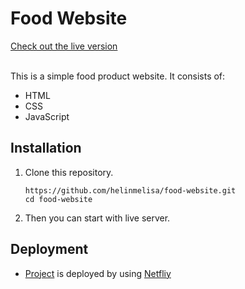 <h1> Food Website </h1>
<a href="https://classy-seahorse-f8972a.netlify.app/" target="_blank">Check out the live version</a>
<br>
<br>
<p>This is a simple food product website. It consists of: </p>
<ul>
<li>HTML</li>
<li>CSS</li>
<li>JavaScript</li>
</ul>

<h2>Installation</h2>
<ol>
<li>Clone this repository.</li>

``` 
https://github.com/helinmelisa/food-website.git
cd food-website
```
<li> Then you can start with live server.</li>
</ol>
<h2>Deployment</h2>
<ul>
<li><a href="https://classy-seahorse-f8972a.netlify.app/" target="_blank">Project</a> is deployed by using <a href="https://www.netlify.com/"target="_blank">Netfliy</a></li>
</ul>
